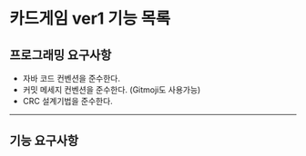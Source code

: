 # 카드게임 ver1 기능 목록

## 프로그래밍 요구사항

- 자바 코드 컨벤션을 준수한다.
- 커밋 메세지 컨벤션을 준수한다. (Gitmoji도 사용가능)
- CRC 설계기법을 준수한다.

----

## 기능 요구사항



